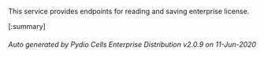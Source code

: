 






This service provides endpoints for reading and saving enterprise license.

[:summary]

###### Auto generated by Pydio Cells Enterprise Distribution v2.0.9 on 11-Jun-2020
